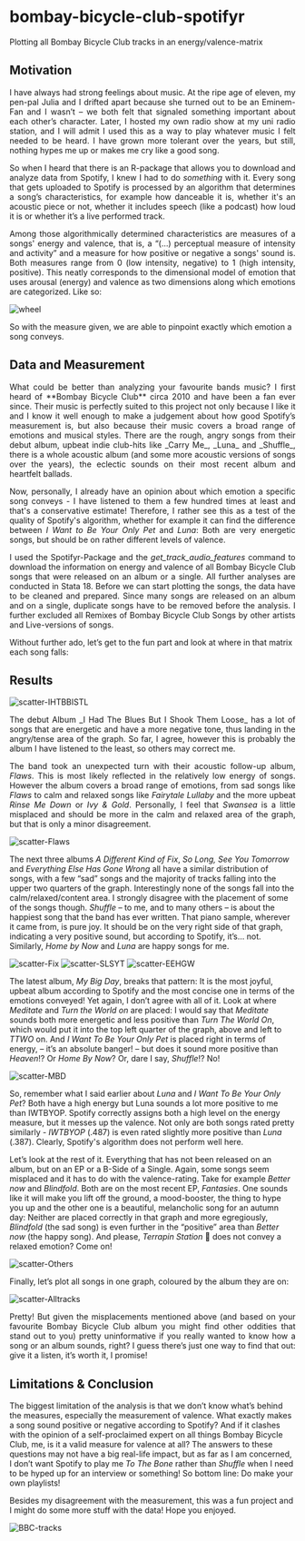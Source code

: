 # bombay-bicycle-club-spotifyr
Plotting all Bombay Bicycle Club tracks in an energy/valence-matrix

## Motivation
 <div align="justify"> I have always had strong feelings about music. At the ripe age of eleven, my pen-pal Julia and I drifted apart because she turned out to be an Eminem-Fan and I wasn’t – we both felt that signaled something important about each other’s character. Later, I hosted my own radio show at my uni radio station, and I will admit I used this as a way to play whatever music I felt needed to be heard. I have grown more tolerant over the years, but still, nothing hypes me up or makes me cry like a good song. 

So when I heard that there is an R-package that allows you to download and analyze data from Spotify, I knew I had to do _something_ with it. Every song that gets uploaded to Spotify is processed by an algorithm that determines a song’s characteristics, for example how danceable it is, whether it's an acoustic piece or not, whether it includes speech (like a podcast) how loud it is or whether it’s a live performed track.

Among those algorithmically determined characteristics are measures of a songs' energy and valence, that is, a “(…) perceptual measure of intensity and activity” and a measure for how positive or negative a songs' sound is. Both measures range from 0 (low intensity, negative) to 1 (high intensity, positive). This neatly corresponds to the dimensional model of emotion that uses arousal (energy) and valence as two dimensions along which emotions are categorized. Like so: </div>

![wheel](https://github.com/crablane/bombay-bicycle-club-spotifyr/assets/159540127/1fd48852-73cb-4e95-b78e-f154f1041324)

So with the measure given, we are able to pinpoint exactly which emotion a song conveys. 

## Data and Measurement
<div align="justify"> What could be better than analyzing your favourite bands music? I first heard of **Bombay Bicycle Club** circa 2010 and have been a fan ever since. Their music is perfectly suited to this project not only because I like it and I know it well enough to make a judgement about how good Spotify’s measurement is, but also because their music covers a broad range of emotions and musical styles. There are the rough, angry songs from their debut album, upbeat indie club-hits like _Carry Me_, _Luna_ and _Shuffle_, there is a whole acoustic album (and some more acoustic versions of songs over the years), the eclectic sounds on their most recent album and heartfelt ballads. 

Now, personally, I already have an opinion about which emotion a specific song conveys - I have listened to them a few hundred times at least and that's a conservative estimate! Therefore, I rather see this as a test of the quality of Spotify's algorithm, whether for example it can find the difference between _I Want to Be Your Only Pet_ and _Luna_: Both are very energetic songs, but should be on rather different levels of valence.

I used the Spotifyr-Package and the _get_track_audio_features_ command to download the information on energy and valence of all Bombay Bicycle Club songs that were released on an album or a single. All further analyses are conducted in Stata 18. Before we can start plotting the songs, the data have to be cleaned and prepared. Since many songs are released on an album and on a single, duplicate songs have to be removed before the analysis. I further excluded all Remixes of Bombay Bicycle Club Songs by other artists and Live-versions of songs. </div>

Without further ado, let’s get to the fun part and look at where in that matrix each song falls:

## Results
![scatter-IHTBBISTL](https://github.com/crablane/bombay-bicycle-club-spotifyr/assets/159540127/30e1df99-84c0-4815-b423-4db4b0886a71)

<div align="justify"> The debut Album _I Had The Blues But I Shook Them Loose_ has a lot of songs that are energetic and have a more negative tone, thus landing in the angry/tense area of the graph. So far, I agree, however this is probably the album I have listened to the least, so others may correct me. 

The band took an unexpected turn with their acoustic follow-up album, _Flaws_. This is most likely reflected in the relatively low energy of songs. However the album covers a broad range of emotions, from sad songs like _Flaws_ to calm and relaxed songs like _Fairytale Lullaby_ and the more upbeat _Rinse Me Down_ or _Ivy & Gold_. Personally, I feel that _Swansea_ is a little misplaced and should be more in the calm and relaxed area of the graph, but that is only a minor disagreement. </div>
 
![scatter-Flaws](https://github.com/crablane/bombay-bicycle-club-spotifyr/assets/159540127/366b3198-92cf-4e66-9d88-5ac3726947f0)


The next three albums _A Different Kind of Fix_, _So Long, See You Tomorrow_ and _Everything Else Has Gone Wrong_ all have a similar distribution of songs, with a few “sad” songs and the majority of tracks falling into the upper two quarters of the graph. Interestingly none of the songs fall into the calm/relaxed/content area. 
I strongly disagree with the placement of some of the songs though. _Shuffle_ – to me, and to many others – is about the happiest song that the band has ever written. That piano sample, wherever it came from, is pure joy. It should be on the very right side of that graph, indicating a very positive sound, but according to Spotify, it’s… not. Similarly, _Home by Now_ and _Luna_ are happy songs for me.

![scatter-Fix](https://github.com/crablane/bombay-bicycle-club-spotifyr/assets/159540127/3ed44b81-3d7d-4db9-beb2-6ca1cda81492)
![scatter-SLSYT](https://github.com/crablane/bombay-bicycle-club-spotifyr/assets/159540127/0a269273-d04e-4121-adef-d60556cbf79f)
![scatter-EEHGW](https://github.com/crablane/bombay-bicycle-club-spotifyr/assets/159540127/d7965a88-3e84-46ff-aca3-11f414d2d489)

The latest album, _My Big Day_, breaks that pattern: It is the most joyful, upbeat album according to Spotify and the most concise one in terms of the emotions conveyed! Yet again, I don’t agree with all of it. Look at where _Meditate_ and _Turn the World on_ are placed: I would say that _Meditate_ sounds both more energetic and less positive than _Turn The World On_, which would put it into the top left quarter of the graph, above and left to _TTWO_ on. And _I Want To Be Your Only Pet_ is placed right in terms of energy, – it’s an absolute banger! – but does it sound more positive than _Heaven_!? Or _Home By Now_? Or, dare I say, _Shuffle_!? No! 

![scatter-MBD](https://github.com/crablane/bombay-bicycle-club-spotifyr/assets/159540127/7442eed4-2443-42c8-8f1b-c3612f1182c8)

So, remember what I said earlier about _Luna_ and _I Want To Be Your Only Pet_? Both have a high energy but Luna sounds a lot more positive to me than IWTBYOP. Spotify correctly assigns both a high level on the energy measure, but it messes up the valence. Not only are both songs rated pretty similarly - _IWTBYOP_ (.487) is even rated slightly more positive than _Luna_ (.387). Clearly, Spotify's algorithm does not perform well here.

Let’s look at the rest of it. Everything that has not been released on an album, but on an EP or a B-Side of a Single. Again, some songs seem misplaced and it has to do with the valence-rating. Take for example _Better now_ and _Blindfold_. Both are on the most recent EP, _Fantasies_. One sounds like it will make you lift off the ground, a mood-booster, the thing to hype you up and the other one is a beautiful, melancholic song for an autumn day: Neither are placed correctly in that graph and more egregiously, _Blindfold_ (the sad song) is even further in the “positive” area than _Better now_ (the happy song). And please, _Terrapin Station_ 🐢 does not convey a relaxed emotion? Come on!  </div>

![scatter-Others](https://github.com/crablane/bombay-bicycle-club-spotifyr/assets/159540127/e1fe61b7-a3c5-41fb-89f2-bfcfcf30307c)

Finally, let’s plot all songs in one graph, coloured by the album they are on:

![scatter-Alltracks](https://github.com/crablane/bombay-bicycle-club-spotifyr/assets/159540127/e8fff6fa-ee0a-4c12-af5e-3a41ab4ee81b)

<div align="justify"> Pretty! But given the misplacements mentioned above (and based on your favourite Bombay Bicycle Club album you might find other oddities that stand out to you) pretty uninformative if you really wanted to know how a song or an album sounds, right? I guess there’s just one way to find that out: give it a listen, it’s worth it, I promise! </div>

## Limitations & Conclusion
The biggest limitation of the analysis is that we don’t know what’s behind the measures, especially the measurement of valence. What exactly makes a song sound positive or negative according to Spotify? And if it clashes with the opinion of a self-proclaimed expert on all things Bombay Bicycle Club, me, is it a valid measure for valence at all? The answers to these questions may not have a big real-life impact, but as far as I am concerned, I don’t want Spotify to play me _To The Bone_ rather than _Shuffle_ when I need to be hyped up for an interview or something! So bottom line: Do make your own playlists!

Besides my disagreement with the measurement, this was a fun project and I might do some more stuff with the data! Hope you enjoyed.

![BBC-tracks](https://github.com/crablane/bombay-bicycle-club-spotifyr/assets/159540127/901a79ed-fed9-4162-84f5-03339fb237bc)


